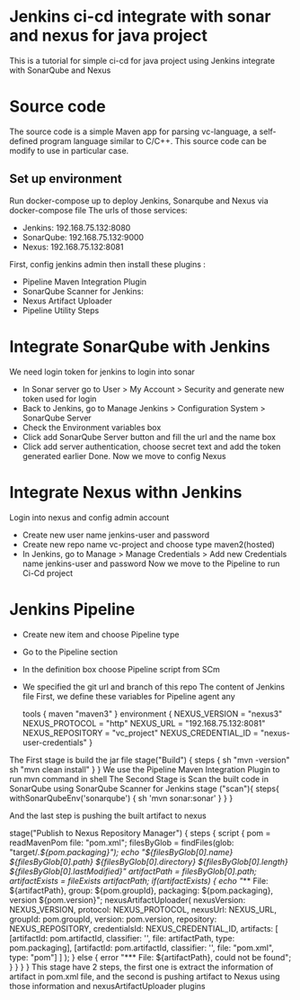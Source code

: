 # Jenkins ci-cd integrate with sonar and nexus for java project
This is a tutorial for simple ci-cd for java project using Jenkins integrate with SonarQube and Nexus

# Source code
The source code is a simple Maven app for parsing vc-language, a self-defined program language similar to C/C++.
This source code can be modify to use in particular case. 

## Set up environment
Run docker-compose up to deploy Jenkins, Sonarqube and Nexus via docker-compose file
The urls of those services:
- Jenkins: 192.168.75.132:8080
- SonarQube: 192.168.75.132:9000
- Nexus: 192.168.75.132:8081


First, config jenkins admin then install these plugins :	
- Pipeline Maven Integration Plugin
- SonarQube Scanner for Jenkins: 
- Nexus Artifact Uploader
- Pipeline Utility Steps

# Integrate SonarQube with Jenkins
We need login token for jenkins to login into sonar
- In Sonar server go to User > My Account > Security and generate new token used for login 
- Back to Jenkins, go to Manage Jenkins > Configuration System > SonarQube Server
- Check the Environment variables box
- Click add SonarQube Server button and fill the url and the name box
- Click add server authentication, choose secret text and add the token generated earlier 
Done. Now we move to config Nexus
# Integrate Nexus withn Jenkins
Login into nexus and config admin account
- Create new user name jenkins-user and password
- Create new repo name vc-project and choose type maven2(hosted)
- In Jenkins, go to Manage > Manage Credentials > Add new Credentials name jenkins-user and password
Now we move to the Pipeline to run Ci-Cd project
# Jenkins Pipeline
- Create new item and choose Pipeline type 
- Go to the Pipeline section
- In the definition box choose Pipeline script from SCm
- We specified the git url and branch of this repo
The content of Jenkins file
First, we define these variables for Pipeline
    agent any

    tools {
        maven "maven3"
    }
    environment {
        NEXUS_VERSION = "nexus3"
        NEXUS_PROTOCOL = "http"
        NEXUS_URL = "192.168.75.132:8081"
        NEXUS_REPOSITORY = "vc_project"
        NEXUS_CREDENTIAL_ID = "nexus-user-credentials"
    }

The First stage is build the jar file 
    stage("Build") {
        steps {
            sh "mvn -version"
            sh "mvn clean install"
        }
    }
We use the Pipeline Maven Integration Plugin to run mvn command in shell
The Second Stage is Scan the built code in SonarQube using SonarQube Scanner for Jenkins
    stage ("scan"){
        steps{
            withSonarQubeEnv('sonarqube') { 
                sh 'mvn sonar:sonar'
            }
        }
    }

And the last step is pushing the built artifact to nexus

stage("Publish to Nexus Repository Manager") {
    steps {
        script {
            pom = readMavenPom file: "pom.xml";
            filesByGlob = findFiles(glob: "target/*.${pom.packaging}");
            echo "${filesByGlob[0].name} ${filesByGlob[0].path} ${filesByGlob[0].directory} ${filesByGlob[0].length} ${filesByGlob[0].lastModified}"
            artifactPath = filesByGlob[0].path;
            artifactExists = fileExists artifactPath;
            if(artifactExists) {
                echo "*** File: ${artifactPath}, group: ${pom.groupId}, packaging: ${pom.packaging}, version ${pom.version}";
                nexusArtifactUploader(
                    nexusVersion: NEXUS_VERSION,
                    protocol: NEXUS_PROTOCOL,
                    nexusUrl: NEXUS_URL,
                    groupId: pom.groupId,
                    version: pom.version,
                    repository: NEXUS_REPOSITORY,
                    credentialsId: NEXUS_CREDENTIAL_ID,
                    artifacts: [
                        [artifactId: pom.artifactId,
                        classifier: '',
                        file: artifactPath,
                        type: pom.packaging],
                        [artifactId: pom.artifactId,
                        classifier: '',
                        file: "pom.xml",
                        type: "pom"]
                    ]
                );
            } else {
                error "*** File: ${artifactPath}, could not be found";
            }
        }
    }
}
This stage have 2 steps, the first one is extract the information of artifact
in pom.xml file, and the second is pushing artifact to Nexus using those information
and nexusArtifactUploader plugins
